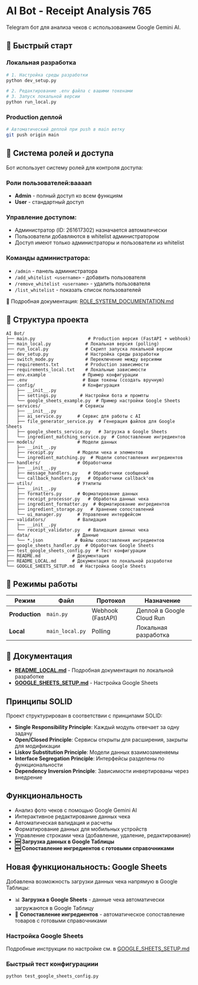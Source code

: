 # AI Bot - Receipt Analysis 765

Telegram бот для анализа чеков с использованием Google Gemini AI.

## 🚀 Быстрый старт

### Локальная разработка
```bash
# 1. Настройка среды разработки
python dev_setup.py

# 2. Редактирование .env файла с вашими токенами
# 3. Запуск локальной версии
python run_local.py
```

### Production деплой
```bash
# Автоматический деплой при push в main ветку
git push origin main
```

## 🔐 Система ролей и доступа

Бот использует систему ролей для контроля доступа:

### Роли пользователей:ваааап
- **Admin** - полный доступ ко всем функциям
- **User** - стандартный доступ

### Управление доступом:
- Администратор (ID: 261617302) назначается автоматически
- Пользователи добавляются в whitelist администратором
- Доступ имеют только администраторы и пользователи из whitelist

### Команды администратора:
- `/admin` - панель администратора
- `/add_whitelist <username>` - добавить пользователя
- `/remove_whitelist <username>` - удалить пользователя
- `/list_whitelist` - показать список пользователей

📖 Подробная документация: [ROLE_SYSTEM_DOCUMENTATION.md](ROLE_SYSTEM_DOCUMENTATION.md)

## 📁 Структура проекта

```
AI Bot/
├── main.py                    # Production версия (FastAPI + webhook)
├── main_local.py             # Локальная версия (polling)
├── run_local.py              # Скрипт запуска локальной версии
├── dev_setup.py              # Настройка среды разработки
├── switch_mode.py            # Переключение между версиями
├── requirements.txt          # Production зависимости
├── requirements_local.txt    # Локальные зависимости
├── env.example              # Пример конфигурации
├── .env                     # Ваши токены (создать вручную)
├── config/                  # Конфигурация
│   ├── __init__.py
│   ├── settings.py         # Настройки бота и промпты
│   └── google_sheets_example.py  # Пример настройки Google Sheets
├── services/               # Сервисы
│   ├── __init__.py
│   ├── ai_service.py      # Сервис для работы с AI
│   ├── file_generator_service.py  # Генерация файлов для Google Sheets
│   ├── google_sheets_service.py   # Загрузка в Google Sheets
│   └── ingredient_matching_service.py  # Сопоставление ингредиентов
├── models/                # Модели данных
│   ├── __init__.py
│   ├── receipt.py         # Модели чека и элементов
│   └── ingredient_matching.py  # Модели сопоставления ингредиентов
├── handlers/              # Обработчики
│   ├── __init__.py
│   ├── message_handlers.py    # Обработчики сообщений
│   └── callback_handlers.py   # Обработчики callback'ов
├── utils/                 # Утилиты
│   ├── __init__.py
│   ├── formatters.py      # Форматирование данных
│   ├── receipt_processor.py   # Обработка данных чека
│   ├── ingredient_formatter.py  # Форматирование ингредиентов
│   ├── ingredient_storage.py   # Хранение сопоставлений
│   └── ui_manager.py      # Управление интерфейсом
├── validators/            # Валидация
│   ├── __init__.py
│   └── receipt_validator.py   # Валидация данных чека
├── data/                  # Данные
│   └── *.json            # Файлы сопоставления ингредиентов
├── google_sheets_handler.py  # Обработчик Google Sheets
├── test_google_sheets_config.py  # Тест конфигурации
├── README.md            # Документация
├── README_LOCAL.md      # Документация по локальной разработке
└── GOOGLE_SHEETS_SETUP.md  # Настройка Google Sheets
```

## 🔧 Режимы работы

| Режим | Файл | Протокол | Назначение |
|-------|------|----------|------------|
| **Production** | `main.py` | Webhook (FastAPI) | Деплой в Google Cloud Run |
| **Local** | `main_local.py` | Polling | Локальная разработка |

## 📖 Документация

- **[README_LOCAL.md](README_LOCAL.md)** - Подробная документация по локальной разработке
- **[GOOGLE_SHEETS_SETUP.md](GOOGLE_SHEETS_SETUP.md)** - Настройка Google Sheets

## Принципы SOLID

Проект структурирован в соответствии с принципами SOLID:

- **Single Responsibility Principle**: Каждый модуль отвечает за одну задачу
- **Open/Closed Principle**: Сервисы открыты для расширения, закрыты для модификации
- **Liskov Substitution Principle**: Модели данных взаимозаменяемы
- **Interface Segregation Principle**: Интерфейсы разделены по функциональности
- **Dependency Inversion Principle**: Зависимости инвертированы через внедрение

## Функциональность

- Анализ фото чеков с помощью Google Gemini AI
- Интерактивное редактирование данных чека
- Автоматическая валидация и расчеты
- Форматирование данных для мобильных устройств
- Управление строками чека (добавление, удаление, редактирование)
- **🆕 Загрузка данных в Google Таблицы**
- **🆕 Сопоставление ингредиентов с готовыми справочниками**

## Новая функциональность: Google Sheets

Добавлена возможность загрузки данных чека напрямую в Google Таблицы:

- 📊 **Загрузка в Google Sheets** - данные чека автоматически загружаются в Google Таблицу
- 🥬 **Сопоставление ингредиентов** - автоматическое сопоставление товаров с готовыми справочниками

### Настройка Google Sheets

Подробные инструкции по настройке см. в [GOOGLE_SHEETS_SETUP.md](GOOGLE_SHEETS_SETUP.md)

### Быстрый тест конфигурациии

```bash
python test_google_sheets_config.py
```
